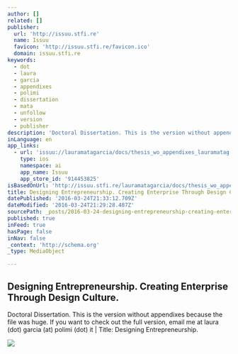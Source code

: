 ```yaml
---
author: []
related: []
publisher:
  url: 'http://issuu.stfi.re'
  name: Issuu
  favicon: 'http://issuu.stfi.re/favicon.ico'
  domain: issuu.stfi.re
keywords:
  - dot
  - laura
  - garcia
  - appendixes
  - polimi
  - dissertation
  - mata
  - unfollow
  - version
  - publisher
description: 'Doctoral Dissertation. This is the version without appendixes because the file was huge. If you want to check out the full version, email me at laura (dot) garcia (at) polimi (dot) it | Title: Designing Entrepreneurship.'
inLanguage: en
app_links:
  - url: 'issuu://lauramatagarcia/docs/thesis_wo_appendixes_lauramatag'
    type: ios
    namespace: ai
    app_name: Issuu
    app_store_id: '914453825'
isBasedOnUrl: 'http://issuu.stfi.re/lauramatagarcia/docs/thesis_wo_appendixes_lauramatag?sf=dljvww'
title: Designing Entrepreneurship. Creating Enterprise Through Design Culture.
datePublished: '2016-03-24T21:33:12.709Z'
dateModified: '2016-03-24T21:29:28.487Z'
sourcePath: _posts/2016-03-24-designing-entrepreneurship-creating-enterprise-through-desi.md
published: true
inFeed: true
hasPage: false
inNav: false
_context: 'http://schema.org'
_type: MediaObject

---
```

<article style=""><h1>Designing Entrepreneurship. Creating Enterprise Through Design Culture.</h1><p>Doctoral Dissertation. This is the version without appendixes because the file was huge. If you want to check out the full version, email me at laura (dot) garcia (at) polimi (dot) it | Title: Designing Entrepreneurship.</p><img src="http://image.issuu.com/140331114721-c0f9d5782add10e8d1602b17fc800f9e/jpg/page_1.jpg" /></article>